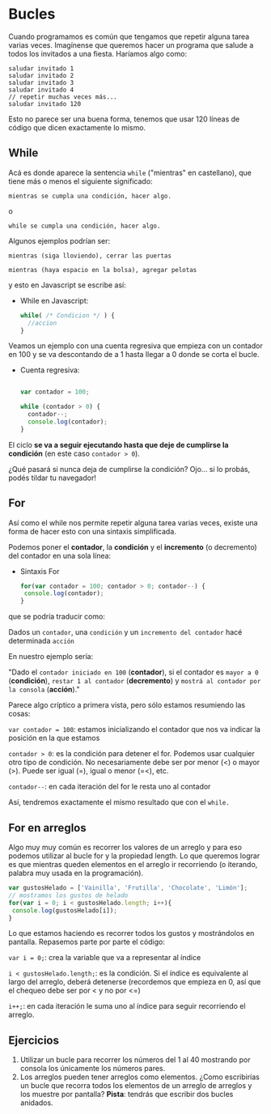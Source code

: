 # Bucles
 
Cuando programamos es común que tengamos que repetir alguna tarea varias veces.
Imagínense que queremos hacer un programa que salude a todos los invitados a una fiesta. Haríamos algo como:

```
saludar invitado 1
saludar invitado 2
saludar invitado 3
saludar invitado 4
// repetir muchas veces más...
saludar invitado 120
```

Esto no parece ser una buena forma, tenemos que usar 120 líneas de código que dicen exactamente lo mismo.

## While

Acá es donde aparece la sentencia `while` ("mientras" en castellano), que tiene más o menos el siguiente significado:

`mientras se cumpla una condición, hacer algo.`

o

`while se cumpla una condición, hacer algo.`

Algunos ejemplos podrían ser:

`mientras (siga lloviendo), cerrar las puertas`

`mientras (haya espacio en la bolsa), agregar pelotas`

y esto en Javascript se escribe así:

* While en Javascript:

   ```javascript
   while( /* Condicion */ ) {
     //accion
   }
   ```

Veamos un ejemplo con una cuenta regresiva que empieza con un contador en 100 y se va descontando de a 1 hasta llegar a 0 donde se corta el bucle. 

* Cuenta regresiva:

  ```javascript
  
  var contador = 100;

  while (contador > 0) {
    contador--; 
    console.log(contador);
  }
  
  ```

El ciclo **se va a seguir ejecutando hasta que deje de cumplirse la condición** (en este caso `contador > 0`).

¿Qué pasará si nunca deja de cumplirse la condición? Ojo... si lo probás, podés tildar tu navegador!

## For

Así como el while nos permite repetir alguna tarea varias veces, 
existe una forma de hacer esto con una sintaxis simplificada.

Podemos poner el **contador**, la **condición** y el **incremento** (o decremento) del contador en una sola línea:

* Sintaxis For

  ```javascript
  for(var contador = 100; contador > 0; contador--) {
   console.log(contador);
  }
  ```

que se podría traducir como: 

Dados un `contador`, una `condición` y un `incremento del contador`
   hacé determinada `acción`

En nuestro ejemplo sería: 

"Dado el `contador iniciado en 100` (**contador**), si el contador es `mayor a 0`  (**condición**), `restar 1 al contador` (**decremento**) y `mostrá al contador por la consola` (**acción**)."

Parece algo críptico a primera vista, pero sólo estamos resumiendo las cosas:

`var contador = 100`: estamos inicializando el contador que nos va indicar la posición en la que estamos

`contador > 0`: es la condición para detener el for. Podemos usar cualquier otro tipo de condición. 
No necesariamente debe ser por menor (<) o mayor (>). Puede ser igual (=), igual o menor (=<), etc.

`contador--`: en cada iteración del for le resta uno al contador

Así, tendremos exactamente el mismo resultado que con el `while.`

## For en arreglos
Algo muy muy común es recorrer los valores de un arreglo y para eso podemos utilizar al bucle for y la propiedad length. Lo que queremos lograr es que mientras queden elementos en el arreglo ir recorriendo (o iterando, palabra muy usada en la programación).

```javascript
var gustosHelado = ['Vainilla', 'Frutilla', 'Chocolate', 'Limón'];
// mostramos los gustos de helado
for(var i = 0; i < gustosHelado.length; i++){
 console.log(gustosHelado[i]);
}
```

Lo que estamos haciendo es recorrer todos los gustos y mostrándolos en pantalla. 
Repasemos parte por parte el código:

`var i = 0;`: crea la variable que va a representar al índice

`i < gustosHelado.length;`: es la condición. Si el índice es equivalente al largo del arreglo, deberá detenerse (recordemos que empieza en 0, así que el chequeo debe ser por < y no por <=) 

`i++;`: en cada iteración le suma uno al índice para seguir recorriendo el arreglo.


## Ejercicios

1. Utilizar un bucle para recorrer los números del 1 al 40 mostrando por consola los únicamente los números pares.
1. Los arreglos pueden tener arreglos como elementos. ¿Como escribirías un bucle que recorra todos los elementos de un arreglo de arreglos y los muestre por pantalla? **Pista**: tendrás que escribir dos bucles anidados.
